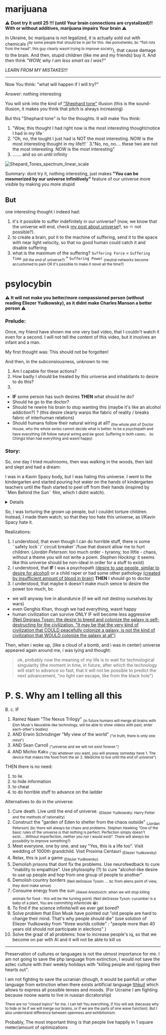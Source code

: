 # marijuana

⚠️ **Dont try it until 25 !!! (until Your brain connections are crystalized)!! With or without additives, marijuana impairs Your brain** ⚠️

In Ukraine, bc marijuana is not legalized, it is actually sold out with chemicals (<sup>by some people that should be in jail for this. like poroshenko, bc "fish rots from the head", this guy clearly wasnt trying to improve society</sup>), that cause damage to the brain. And then, stupid children (like me and my friends) buy it. And then think *"WOW, why I am less smart as I was?"*

*LEARN FROM MY MISTAKES!!!*

--------

Now You think: "what will happen if I will try?"

Answer: nothing interesting

You will sink into the kind of ["Shephard tone"](https://en.m.wikipedia.org/wiki/Shepard_tone) illusion (this is the sound-illusion, it makes you think that pitch is always increasing)

But this "Shephard tone" is for the thoughts. It will make You think:

1. "Wow, this thought I had right now is the most interesting thought/notice I had in my life¨
2. "Oh, no, the tought I just had is NOT the most interesting. NOW is the most interesting thought in my life!!!¨
3."No, no, no.... these two are not the most interesting. NOW is the most interesting"
4. ....... and so on until infinity

![Shepard_Tones_spectrum_linear_scale](https://user-images.githubusercontent.com/7573215/233840358-6e453cb9-545d-4a61-b64c-ba4c280c66f3.png)

Summary: dont try it, nothing interesting, just makes **"You can be mesmerized by our universe infinitively"** feature of our universe more visible by making you more stupid

## But

one interesting thought i indeed had:

1. it's it possible to suffer indefinitely in our universe? (now, we know that the universe will end, check [my post about universe](https://srghma.github.io/universe)!!, so ♾️ not possible?).
1. to create a brain, put it to the machine of suffering, send it to the space with near light velocity, so that no good human could catch it and disable suffering
1. what is the maximum of the suffering? `Suffering Force` = `Suffering Time` <sub>(till the end of universe?)</sub> * `Suffering Power` <sub>(neutral networks become accustomed to pain OR it's possible to make it novel all the time?)</sub>

# psylocybin

⚠️ **It will not make you better/more compassioned person (without reading Eliezer Yudkowsky), as it didnt make Charles Manson a better person** ⚠️

### Prelude: 

Once, my friend have shown me one very bad video, that I couldn't watch it even for a second. I will not tell the content of this video, but it involves an infant and a man.

My first thought was: This should not be forgotten!

And then, in the subconsiousness, unknown to me:
1. Am I capable for these actions?
2. How badly I should be treated by this universe and inhabitants to desire to do this?
3.

  - **IF** some person has such desires **THEN** what should he do?
  - Should he go to the doctor?
  - Should he rewire his brain to stop wanting this (maybe it's like an alcohol addiction?) ? (this desire clearly warps the fabric of reality / breaks fabric of interhuman relations)
  - Should humans follow their natural wiring at all? <sub>(the whole plot of Doctor House, who the whole series cannot decide what is better: to be a psychopath and have everything OR follow natural wiring and be good. Suffering in both cases， bc Chingiz khan had everything and wasnt happy)</sub>

### Story:

So, one day I tried mushrooms, then was walking in the woods, then laid and slept and had a dream:

I was in a Kavin Spacy body, but I was hating this universe. I went to the kindergarten and started pouring hot water on the hands of kindergarten teachers until the flash started to peel off from their hands (inspired by ¨Men Behind the Sun¨ film, which I didnt watch). 

<details>
https://user-images.githubusercontent.com/7573215/233848206-ed86d88e-5924-43f0-bb6a-b234b36e1684.jpg
</details>

So, I was torturing the grown up people, but I couldnt torture children. Instead, I made them watch, so that they too hate this universe, as I/Kavin Spacy hate it.

Realizations:

1. I understood, that even though I can do horrible stuff, there is some ¨safety lock¨/¨circuit breaker¨/fuse that doesnt allow me to hurt children. (*Jordan Peterson*: too much order - tyranny, too little - chaos, without a theme you will not write a poem. *Stephen Hocking*: it seems like this universe should be non-ideal in order for a stuff to exist)
2. I understood, that **IF** I was a psychopath [(desire to use people, similar to desire for alcohol)](https://www.youtube.com/watch?v=bdPMUX8_8Ms) or a child raper or had some other pathology [(created by insufficient amount of blood in brain)](https://www.youtube.com/watch?v=esPRsT-lmw8) **THEN** I should go to doctor
3. I understood, that maybe it doesn't make much sence to desire the power too much, bc
  - we will anyway live in abundunce (if we will not destroy ourselves by wars)
  - even Genghis Khan, though we had everything, wasnt happy
  - human civilization can survive ONLY IF will become less aggressive [(Neil Degrass Tyson: the desire to breed and colonize the galaxy is self-destructing for the civilization. "It may be that the very kind of civilization that COULD peacefully colonize a galaxy, is not the kind of civilization that WOULD colonize the galaxy at all")](https://www.youtube.com/watch?v=cDut-A2GtLA)


Then, when i woke up, (like a cloud of a bomb, and i was in center) universe appeared again around me, i was lying and thought:

> ok, probably now the meaning of my life is to wait for technological singularity (the moment in time, in future, after which the technology will start to advance so fast, that it will not be possible to predict the next advancement, "no light can escape, like from the black hole") 

# P. S. Why am I telling all this

B. c. IF 

1. Ramez Naam "The Nexus Trilogy" <sub>(in future humans will merge all brains with Elon Musk's Neuralink-like technology, will be able to show videos with past, enter each-other's bodies)</sub> 
2. AND Erwin Schrodinger "My view of the world" <sub> ("in truth, there is only one mind")</sub> 
3. AND Sean Carroll <sub>("universe and we will not exist forever.")</sub>
4. AND Michio Kaku <sub>("do whatever you want, you will anyway someday have 1. The device that makes the food from the air 2. Medicine to live until the end of universe")</sub> 

THEN there is no need:


1. to lie 
2. to hide information 
3. to cheat 
4. to do horrible stuff to advance on the ladder

Alternatives to do in the universe:

1. Cure death. Live until the end of universe. <sub>(Eliezer Yudkowsky: Harry Potter and the methods of rationality)</sub>
2. Construct the "garden of Eden to shelter from the chaos outside" <sub>(Jordan Peterson) (bc there will always be chaos and problems. Stephen Hawking “One of the basic rules of the universe is that nothing is perfect. Perfection simply doesn't exist.....Without imperfection, neither you nor I would exist”. There will always be possibility to improve something?)</sub>
3. Meet everyone, one by one, and say "Yes, this is a life too". Visit wedding of 1000th grandchild. Visit Proxima Centauri <sub>(Eliezer Yudkowsky)</sub>
4. Relax, this is just a game <sub>(Eliezer Yudkowsky)</sub>
5. Demolish prisons that dont fix the problems. Use neurofeedback to cure "inability to empathize". Use phylosophy (?) to cure "alcohol-like desire to use up people and hop from one group of people to another"
6. Demolish country borders <sub>(Neil deGrasse Tyson: ... bc from aliens point of view, they dont make sense)<sub>
7. Consume energy from the sun <sub>(Alexei Arestovich: when we will stop killing animals for food - this will be the turning point)</sub> <sub>(Neil deGrasse Tyson: cucumber is a baby of a plant, You are committing infanticide 😂)</sub>
8. To find if the science infinite/will we ever get bored?
9. Solve problem that Elon Musk have pointed out "old people are hard to change their mind. That's why people should die" (use solution of Eliezer Yudkowsky from "three worlds collide" : "people more than 40 years old should not participate in elections" )
10. Solve the graal of all problems: how to increase people's iq, so that we become on par with AI and it will not be able to kill us
  
----------
  
Preservation of cultures or languages is not the utmost importance for me. I am not going to save the php language from extinction, I would not save the aztec culture with their weekly holidays with "killing people and ripping their hearts out".

I am not fighting to save the ucranian (though, it would be painful) or other language from extinction when there exists aritificial language [Ithkuil](https://en.m.wikipedia.org/wiki/Ithkuil) which allows to express all possible tenses and moods. (For Ucraine I am fighting because noone wants to live in russian dicratorship)

<sub>There are no "closed topics" for me. I can tell You everything, if You will ask (because why to hide or lie if we will merge our brains, or if we are the parts of one wave function). But I also understand difference between openness and exhibitionism.</sub>

Probably, The most important thing is that people live happily in 1 square meter/amount of optimizations
